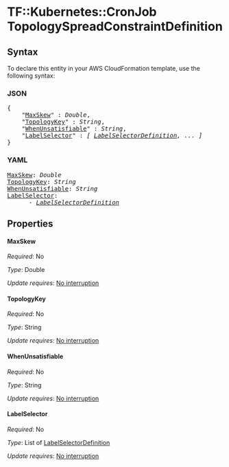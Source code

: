 # TF::Kubernetes::CronJob TopologySpreadConstraintDefinition

## Syntax

To declare this entity in your AWS CloudFormation template, use the following syntax:

### JSON

<pre>
{
    "<a href="#maxskew" title="MaxSkew">MaxSkew</a>" : <i>Double</i>,
    "<a href="#topologykey" title="TopologyKey">TopologyKey</a>" : <i>String</i>,
    "<a href="#whenunsatisfiable" title="WhenUnsatisfiable">WhenUnsatisfiable</a>" : <i>String</i>,
    "<a href="#labelselector" title="LabelSelector">LabelSelector</a>" : <i>[ <a href="labelselectordefinition.md">LabelSelectorDefinition</a>, ... ]</i>
}
</pre>

### YAML

<pre>
<a href="#maxskew" title="MaxSkew">MaxSkew</a>: <i>Double</i>
<a href="#topologykey" title="TopologyKey">TopologyKey</a>: <i>String</i>
<a href="#whenunsatisfiable" title="WhenUnsatisfiable">WhenUnsatisfiable</a>: <i>String</i>
<a href="#labelselector" title="LabelSelector">LabelSelector</a>: <i>
      - <a href="labelselectordefinition.md">LabelSelectorDefinition</a></i>
</pre>

## Properties

#### MaxSkew

_Required_: No

_Type_: Double

_Update requires_: [No interruption](https://docs.aws.amazon.com/AWSCloudFormation/latest/UserGuide/using-cfn-updating-stacks-update-behaviors.html#update-no-interrupt)

#### TopologyKey

_Required_: No

_Type_: String

_Update requires_: [No interruption](https://docs.aws.amazon.com/AWSCloudFormation/latest/UserGuide/using-cfn-updating-stacks-update-behaviors.html#update-no-interrupt)

#### WhenUnsatisfiable

_Required_: No

_Type_: String

_Update requires_: [No interruption](https://docs.aws.amazon.com/AWSCloudFormation/latest/UserGuide/using-cfn-updating-stacks-update-behaviors.html#update-no-interrupt)

#### LabelSelector

_Required_: No

_Type_: List of <a href="labelselectordefinition.md">LabelSelectorDefinition</a>

_Update requires_: [No interruption](https://docs.aws.amazon.com/AWSCloudFormation/latest/UserGuide/using-cfn-updating-stacks-update-behaviors.html#update-no-interrupt)

